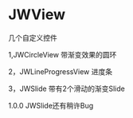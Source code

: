 # JWView


几个自定义控件

1,JWCircleView
带渐变效果的圆环

2，JWLineProgressView
进度条

3，JWSlide
带有2个滑动的渐变Slide

1.0.0
JWSlide还有稍许Bug
